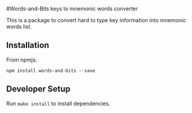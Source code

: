 #Words-and-Bits keys to mnemonic words converter

This is a package to convert hard to type key information
into mnemonic words list.


## Installation

From npmjs:

```
npm install words-and-bits --save
```

## Developer Setup

Run `make install` to install dependencies.

